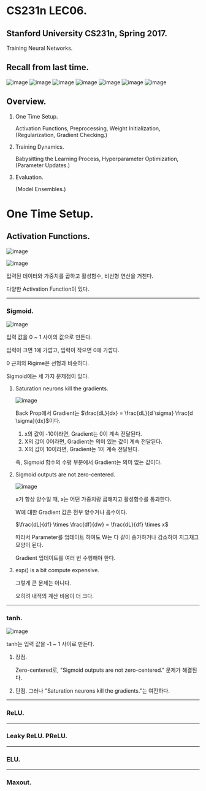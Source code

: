 # CS231n LEC06.
## Stanford University CS231n, Spring 2017.
Training Neural Networks.

## Recall from last time.
![image](https://user-images.githubusercontent.com/66259854/101941803-d8978100-3c2b-11eb-96f4-522edaeea7bb.png)
![image](https://user-images.githubusercontent.com/66259854/101941902-febd2100-3c2b-11eb-9e28-100d96e79375.png)
![image](https://user-images.githubusercontent.com/66259854/101941922-07adf280-3c2c-11eb-92ec-b6e8a6a8a308.png)
![image](https://user-images.githubusercontent.com/66259854/101941938-0f6d9700-3c2c-11eb-819a-8cfb19329cc4.png)
![image](https://user-images.githubusercontent.com/66259854/101941963-1694a500-3c2c-11eb-8286-ce83187ca0f0.png)
![image](https://user-images.githubusercontent.com/66259854/101941980-1eece000-3c2c-11eb-8b57-9d950388823f.png)
![image](https://user-images.githubusercontent.com/66259854/101941998-257b5780-3c2c-11eb-8d5c-a748fc4d480a.png)

## Overview.
  1. One Time Setup.
  
     Activation Functions, Preprocessing, Weight Initialization, (Regularization, Gradient Checking.)
     
  2. Training Dynamics.
  
     Babysitting the Learning Process, Hyperparameter Optimization, (Parameter Updates.)

  3. Evaluation.
  
     (Model Ensembles.)

# One Time Setup.
## Activation Functions.
![image](https://user-images.githubusercontent.com/66259854/101942876-940ce500-3c2d-11eb-8ce7-dec71272c606.png)

![image](https://user-images.githubusercontent.com/66259854/101942892-996a2f80-3c2d-11eb-9b68-6dd79b9d206d.png)

입력된 데이터와 가중치를 곱하고 활성함수, 비선형 연산을 거친다.

다양한 Activation Function이 있다.

* * *

### Sigmoid.
![image](https://user-images.githubusercontent.com/66259854/101943184-041b6b00-3c2e-11eb-91d7-da036de77c7a.png)

입력 값을 0 ~ 1 사이의 값으로 만든다.

입력이 크면 1에 가깝고, 입력이 작으면 0에 가깝다.

0 근처의 Rigime은 선형과 비슷하다.

Sigmoid에는 세 가지 문제점이 있다.

  1. Saturation neurons kill the gradients.

     ![image](https://user-images.githubusercontent.com/66259854/101943197-0978b580-3c2e-11eb-89b0-492cf7a45d6a.png)
     
     Back Prop에서 Gradient는 $\frac{dL}{dx} = \frac{dL}{d \sigma} \frac{d \sigma}{dx}$이다.
     
     1. x의 값이 -10이라면, Gradient는 0이 계속 전달된다.
     2. X의 값이 0이라면, Gradient는 의미 있는 값이 계속 전달된다.
     3. X의 값이 10이라면, Gradient는 1이 계속 전달된다.
     
     즉, Sigmoid 함수의 수평 부분에서 Gradient는 의미 없는 값이다.
     
  2. Sigmoid outputs are not zero-centered.
  
     ![image](https://user-images.githubusercontent.com/66259854/101943211-0ed60000-3c2e-11eb-8e3a-29db09ba8195.png)

     x가 항상 양수일 때, x는 어떤 가중치랑 곱해지고 활성함수를 통과한다.
     
     W에 대한 Gradient 값은 전부 양수거나 음수이다.
     
     $\frac{dL}{df} \times \frac{df}{dw} = \frac{dL}{df} \times x$
     
     따라서 Parameter를 업데이트 하여도 W는 다 같이 증가하거나 감소하여 지그재그 모양이 된다.
     
     Gradient 업데이트를 여러 번 수행해야 한다.

  3. exp() is a bit compute expensive.
     
     그렇게 큰 문제는 아니다.
     
     오히려 내적의 계산 비용이 더 크다.

* * *

### tanh.
![image](https://user-images.githubusercontent.com/66259854/101944151-9a9c5c00-3c2f-11eb-9bc6-730d34d66d22.png)

tanh는 입력 값을 -1 ~ 1 사이로 만든다.

  1. 장점.
     
     Zero-centered로, "Sigmoid outputs are not zero-centered." 문제가 해결된다.
  
  2. 단점.
     그러나 "Saturation neurons kill the gradients."는 여전하다.
     
* * *

### ReLU.

* * *

### Leaky ReLU. PReLU.

* * *

### ELU.

* * *

### Maxout.
